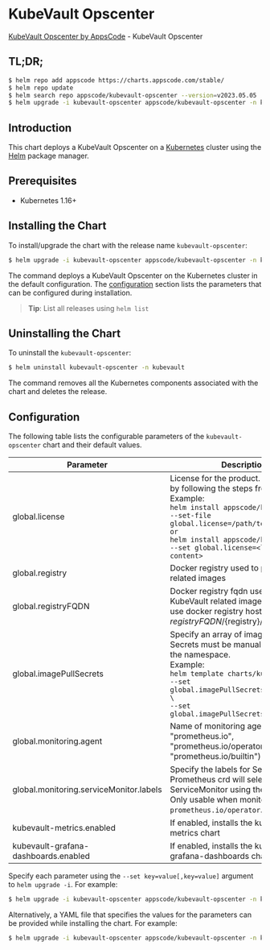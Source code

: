 # KubeVault Opscenter

[KubeVault Opscenter by AppsCode](https://github.com/kubevault) - KubeVault Opscenter

## TL;DR;

```bash
$ helm repo add appscode https://charts.appscode.com/stable/
$ helm repo update
$ helm search repo appscode/kubevault-opscenter --version=v2023.05.05
$ helm upgrade -i kubevault-opscenter appscode/kubevault-opscenter -n kubevault --create-namespace --version=v2023.05.05
```

## Introduction

This chart deploys a KubeVault Opscenter on a [Kubernetes](http://kubernetes.io) cluster using the [Helm](https://helm.sh) package manager.

## Prerequisites

- Kubernetes 1.16+

## Installing the Chart

To install/upgrade the chart with the release name `kubevault-opscenter`:

```bash
$ helm upgrade -i kubevault-opscenter appscode/kubevault-opscenter -n kubevault --create-namespace --version=v2023.05.05
```

The command deploys a KubeVault Opscenter on the Kubernetes cluster in the default configuration. The [configuration](#configuration) section lists the parameters that can be configured during installation.

> **Tip**: List all releases using `helm list`

## Uninstalling the Chart

To uninstall the `kubevault-opscenter`:

```bash
$ helm uninstall kubevault-opscenter -n kubevault
```

The command removes all the Kubernetes components associated with the chart and deletes the release.

## Configuration

The following table lists the configurable parameters of the `kubevault-opscenter` chart and their default values.

|                Parameter                |                                                                                                                                                                                  Description                                                                                                                                                                                   |       Default        |
|-----------------------------------------|--------------------------------------------------------------------------------------------------------------------------------------------------------------------------------------------------------------------------------------------------------------------------------------------------------------------------------------------------------------------------------|----------------------|
| global.license                          | License for the product. Get a license by following the steps from [here](https://kubevault.com/docs/latest/setup/install/enterprise#get-a-trial-license). <br> Example: <br> `helm install appscode/kubevault \` <br> `--set-file global.license=/path/to/license/file` <br> `or` <br> `helm install appscode/kubevault \` <br> `--set global.license=<license file content>` | <code>""</code>      |
| global.registry                         | Docker registry used to pull KubeVault related images                                                                                                                                                                                                                                                                                                                          | <code>""</code>      |
| global.registryFQDN                     | Docker registry fqdn used to pull KubeVault related images. Set this to use docker registry hosted at ${registryFQDN}/${registry}/${image}                                                                                                                                                                                                                                     | <code>ghcr.io</code> |
| global.imagePullSecrets                 | Specify an array of imagePullSecrets. Secrets must be manually created in the namespace. <br> Example: <br> `helm template charts/kubevault \` <br> `--set global.imagePullSecrets[0].name=sec0 \` <br> `--set global.imagePullSecrets[1].name=sec1`                                                                                                                           | <code>[]</code>      |
| global.monitoring.agent                 | Name of monitoring agent (one of "prometheus.io", "prometheus.io/operator", "prometheus.io/builtin")                                                                                                                                                                                                                                                                           | <code>""</code>      |
| global.monitoring.serviceMonitor.labels | Specify the labels for ServiceMonitor. Prometheus crd will select ServiceMonitor using these labels. Only usable when monitoring agent is `prometheus.io/operator`.                                                                                                                                                                                                            | <code>{}</code>      |
| kubevault-metrics.enabled               | If enabled, installs the kubevault-metrics chart                                                                                                                                                                                                                                                                                                                               | <code>true</code>    |
| kubevault-grafana-dashboards.enabled    | If enabled, installs the kubevault-grafana-dashboards chart                                                                                                                                                                                                                                                                                                                    | <code>true</code>    |


Specify each parameter using the `--set key=value[,key=value]` argument to `helm upgrade -i`. For example:

```bash
$ helm upgrade -i kubevault-opscenter appscode/kubevault-opscenter -n kubevault --create-namespace --version=v2023.05.05 --set global.registryFQDN=ghcr.io
```

Alternatively, a YAML file that specifies the values for the parameters can be provided while
installing the chart. For example:

```bash
$ helm upgrade -i kubevault-opscenter appscode/kubevault-opscenter -n kubevault --create-namespace --version=v2023.05.05 --values values.yaml
```
